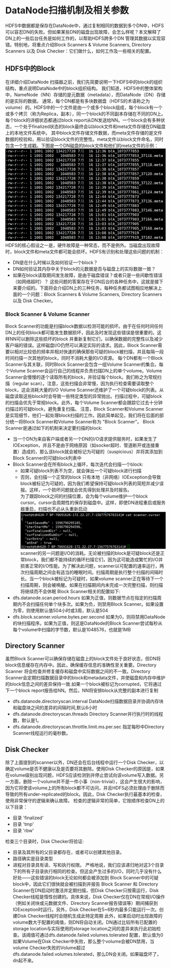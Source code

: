 # DataNode扫描机制及相关参数
HDFS中数据都是保存在DataNode中，通过复制相同的数据到多个DN中，HDFS可以容忍DN的失败。但如果某些DN的磁盘出现故障，会怎么样呢？本文解释了DN上的一些后台任务是如何工作的，以帮助HDFS跨多个DN
管理其数据以实现容错。特别地，将重点介绍Block Scanners & Volume Scanners, Directory Scanners 以及 Disk Checker：它们做什么，如何工作及一些相关的配置。

## HDFS中的Block
在详细介绍DataNode 扫描器之前，我们先简要说明一下HDFS中的block的组织结构，重点说明DataNode中的block组织结构。
我们知道，HDFS中的整体架构中，NameNode（NN）存储的是元数据（metadata），而DataNode（DN）存储的是实际的数据。
通常，每个DN都是有多块数据盘（HDFS的术语称之为volume）的。HDFS中的一个文件是由一个或多个block组成，每个block有一个或多个拷贝（称为Replica，副本），同一个block的不同副本存储在不同的DN上。
每个block的详细状态都通过block report从DN发送给NN。一个block会有多种状态，一个处于finalized状态的block最终会以block文件和meta文件存储在DN磁盘上的本地文件系统中。
其中block文件存储文件数据，而meta文件存储的是文件数据的校验和，用以验证block文件的完整性。meta文件以block文件命名，同时包含一个生成戳。下图是一个DN磁盘的block文件和他们的meta文件的示例：
![](https://raw.githubusercontent.com/XXXu/imgbed/master/img/20200827161358.png)
HDFS的核心假设之一是，硬件故障是一种常态，而不是例外。当磁盘出现故障时，block文件和meta文件都可能会损坏。HDFS有识别和处理这些问题的机制：
* DN是在什么时候以及如何验证一个block？
* DN如何验证其内存中关于block的元数据是否与磁盘上的实际数据一致？
* 如果在block读取期间发生故障，是由于磁盘错误？或者只是一些间歇性错误（如网络超时）？
这些问题的答案存在于DN后台的各种任务中，这就是接下来要介绍的。下面将会介绍DN上的三种任务，每种任务都试图相应地解决上面的一个问题：Block Scanners & Volume Scanners, Directory Scanners 以及 Disk Checker。
### Block Scanner & Volume Scanner
Block Scanner的功能是扫描block数据以检测可能的损坏。由于在任何时间任何DN上的任何block都可能发生数据损坏，因此及时发现这些错误是很重要的。这样NN可以删除这些损坏的block
并重新复制它们，以确保数据的完整性以及减少客户端的错误。这样磁盘I/O仍然可以满足实际的请求。因此，Block Scanner需要以相对比较低的频率并相对快速的确保那些可疑的block被扫描，并且每隔一段时间扫描一次其他的block，同时不消耗大量的I/O资源。
每个DN都有一个Block Scanner与其关联，同时Block Scanner会包含一组Volume Scanner的集合。每个Volume Scanner会运行自己的线程并负责扫描DN上的单个volume。Volume Scanner会慢慢的逐个读取所有的block，并验证每个block。我们称之为常规扫描（regular scan）。注意，这些扫描会非常慢，因为执行检查需要读取整个block，这会消耗大量的I/O
Volume Scanner还维护了一个可疑block的列表。从磁盘读取这些block时会导致一些特定类型的异常抛出。扫描过程中，可疑block的扫描会优先于常规block。此外，每个Volume Scanner都会跟踪它过去十分钟扫描过的可疑block，避免重复扫描。
注意，Block Scanner和Volume Scanner是实现细节，他们一起处理block扫描的工作。因此简单起见，我们将在后面的部分统一将Block Scanner和Volume Scanner称为 "Block Scanner"。
Block Scanner是通过如下的机制来决定要扫描的block:
* 当一个DN为来自客户端或者另一个DN的I/O请求提供服务时，如果发生了IOException，并且不是由于网络原因（如socker超时、管道断开或连接重置）造成的，那么该block就会被标记为可疑的（suspicious）并将其添加到Block Scanner的可疑block列表中
* Block Scanner会在所有block上循环，每次迭代会扫描一个block:
    * 如果可疑block列表不为空，就会弹出一个可疑block进行扫描
    * 否则，会扫描一个正常的block
只有本地（非网络）IOException会导致block被标记为可疑的，因为我们希望保持可疑block列表的简短并减少误报。这样，一个损坏问题就会优先得到处理并及时报告。  
为了跟踪block之间的扫描位置，会为每个volume维护一个block cursor。cursor会周期性的保存到磁盘中。这样，即使DN进程重启或服务器重启，扫描也不必从头重新启动
![](https://raw.githubusercontent.com/XXXu/imgbed/master/img/20200827162450.png)             
scanner的另一问题是I/O的消耗。无论被扫描的block是可疑block还是正常block，我们都不能持续的循环扫描它们，因为这可能造成繁忙的I/O并损害正常的I/O性能。为了解决此问题，scanner以可配置的速率运行，两次扫描周期之间会有适当的睡眠时间。扫描周期是执行整个扫描的间隔时长。当一个block被标记为可疑时，如果volume scanner正在等待下一个扫描周期，则会被唤醒。如果在扫描期间内未完成一次完整扫描，则扫描将继续而不会休眠
Block Scanner相关的配置如下:
* dfs.datanode.scan.period.hours 如果为正值，则数据节点在指定的扫描周期内不会扫描任何单个块多次。如果为负，则禁用Block Scanner。如果设置为零，则使用默认值504小时或3周，默认是504
* dfs.block.scanner.volume.bytes.per.second 如果为0，则将禁用DataNode的块扫描程序。如果为正值，则这是DataNode的Block Scanner尝试每秒从每个volume中扫描的字节数，默认是1048576，也就是1MB

## Directory Scanner
虽然Block Scanner可以确保存储在磁盘上的block文件处于良好状态，但DN将block信息缓存在内存中。因此，确保缓存信息的准确性至关重要。Directory Scanner
将会检查并修复缓存和磁盘中实际数据之间的不一致。Directory Scanner会定期扫描数据目录中的block和metadata文件，并使磁盘和内存中维护的block信息之间的差异保持一致.如果一个block被标记为corrupted，它将通过下一个block report报告给NN。然后，NN将安排block从完整的副本进行复制
* dfs.datanode.directoryscan.interval DataNode扫描数据目录并协调内存块和磁盘块之间的差异的间隔时间,默认6小时
* dfs.datanode.directoryscan.threads Directory Scanner并行执行时的线程数，默认是1。
* dfs.datanode.directoryscan.throttle.limit.ms.per.sec 指定每秒中Directory Scanner线程运行的毫秒数。

## Disk Checker
除了上面提到的scanner以外，DN还会在后台线程中运行一个Disk Checker，以确定volume是否不健康以及是否要将其删除。使用Disk Checker的原因是，如果在volume级别出现问题，HDFS应该检测到并停止尝试向该volume写入数据。另一方面，删除一个volume并不是一件小事（non-trivial），这会产生很大的影响，因为它将使该volume上的所有block都不可访问，并且HDFS必须处理由于删除而导致的所有under-replicated的block。因此，Disk Checker执行最基本的检查，使用非常保守的逻辑来确认故障。
检查的逻辑非常的简单，它按顺序检查DN上的以下目录：
* 目录 'finalized'
* 目录 'tmp'
* 目录 'rbw'

检查三个目录时，Disk Checker将验证:
* 目录及其所有的父目录都存在，或者可以创建其他目录。
* 路径确实是目录类型
* 进程对目录具有读、写和执行权限。
严格地说，我们应该递归地对这3个目录下的所有子目录执行相同的检查。但这会产生过多的I/O，同时几乎没有什么好处——这些错误的block无论如何都会被添加到 Block Scanner中的可疑block中，因此它们很快就会被扫描到并报告
Block Scanner 和 Directory Scanner在DN启动时激活并定期扫描，但Disk Checker只按需运行，Disk Checker线程是惰性创建的。具体来说，Disk Checker仅在DN在常规I/O操作（例如关闭块或元数据文件、Directory Scanner报告错误等）期间捕获到IOException时运行。另外，Disk Checker在5~6秒内最多只能运行一次。创建Disk Checker线程时会随机生成此特定周期
此外，如果启动时出现故障的volume数大于配置的阈值，则DN将自动关闭。DN通过比较所有已配置的storage location与实际使用的storage location之间的差异来执行此初始检查。该阈值可通过dfs.datanode.failed.volumes.tolerated 配置，默认值为0
如果Volume在Disk Checker中失败，那么整个volume会被DN禁用，当volume Checker失败的Volume超过 dfs.datanode.failed.volumes.tolerated，那么DN会关闭。如果磁盘坏了，dn起不来。


